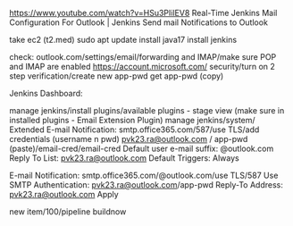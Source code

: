 https://www.youtube.com/watch?v=HSu3PIilEV8
Real-Time Jenkins Mail Configuration For Outlook | Jenkins Send mail Notifications to Outlook

take ec2 (t2.med)
sudo apt update
install java17
install jenkins

check: outlook.com/settings/email/forwarding and IMAP/make sure POP and IMAP are enabled
https://account.microsoft.com/
security/turn on 2 step verification/create new app-pwd
get app-pwd (copy)

Jenkins Dashboard:

manage jenkins/install plugins/available plugins - stage view (make sure in installed plugins - Email Extension Plugin)
manage jenkins/system/
Extended E-mail Notification:
smtp.office365.com/587/use TLS/add credentials (username n pwd)
pvk23.ra@outlook.com / app-pwd (paste)/email-cred/email-cred
Default user e-mail suffix: @outlook.com
Reply To List: pvk23.ra@outlook.com
Default Triggers: Always

E-mail Notification:
smtp.office365.com/@outlook.com/use TLS/587
Use SMTP Authentication: pvk23.ra@outlook.com/app-pwd
Reply-To Address: pvk23.ra@outlook.com
Apply

new item/100/pipeline
buildnow
